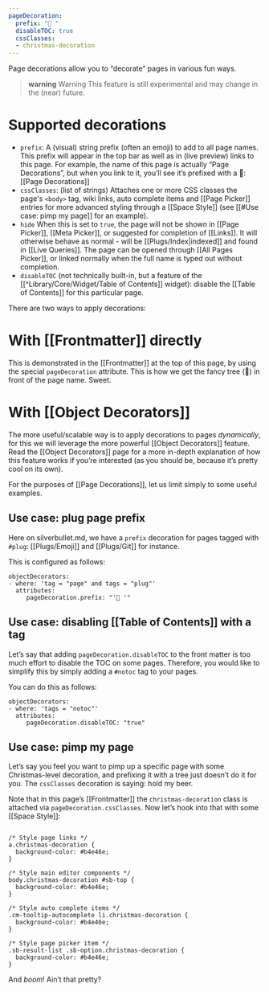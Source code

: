 ```yaml
---
pageDecoration:
  prefix: "🎄 "
  disableTOC: true
  cssClasses:
  - christmas-decoration
---
```

Page decorations allow you to “decorate” pages in various fun ways.

> **warning** Warning
> This feature is still experimental and may change in the (near) future.
 
# Supported decorations
* `prefix`: A (visual) string prefix (often an emoji) to add to all page names. This prefix will appear in the top bar as well as in (live preview) links to this page. For example, the name of this page is actually “Page Decorations”, but when you link to it, you’ll see it’s prefixed with a 🎄: [[Page Decorations]]
* `cssClasses`: (list of strings) Attaches one or more CSS classes the page's `<body>` tag, wiki links, auto complete items and [[Page Picker]] entries for more advanced styling through a [[Space Style]] (see [[#Use case: pimp my page]] for an example).
* `hide` When this is set to `true`, the page will not be shown in [[Page Picker]], [[Meta Picker]], or suggested for completion of [[Links]]. It will otherwise behave as normal - will be [[Plugs/Index|indexed]] and found in [[Live Queries]]. The page can be opened through [[All Pages Picker]], or linked normally when the full name is typed out without completion.
* `disableTOC` (not technically built-in, but a feature of the [[^Library/Core/Widget/Table of Contents]] widget): disable the [[Table of Contents]] for this particular page.

There are two ways to apply decorations:

# With [[Frontmatter]] directly
This is demonstrated in the [[Frontmatter]] at the top of this page, by using the special `pageDecoration` attribute. This is how we get the fancy tree (🎄) in front of the page name. Sweet.

# With [[Object Decorators]]
The more useful/scalable way is to apply decorations to pages _dynamically_, for this we will leverage the more powerful [[Object Decorators]] feature. Read the [[Object Decorators]] page for a more in-depth explanation of how this feature works if you’re interested (as you should be, because it’s pretty cool on its own).

For the purposes of [[Page Decorations]], let us limit simply to some useful examples.

## Use case: plug page prefix
Here on silverbullet.md, we have a `prefix` decoration for pages tagged with `#plug`: [[Plugs/Emoji]] and [[Plugs/Git]] for instance.

This is configured as follows:
```space-config
objectDecorators:
- where: 'tag = "page" and tags = "plug"'
  attributes:
     pageDecoration.prefix: "'🔌 '"
```

## Use case: disabling [[Table of Contents]] with a tag
Let’s say that adding `pageDecoration.disableTOC` to the front matter is too much effort to disable the TOC on some pages. Therefore, you would like to simplify this by simply adding a `#notoc` tag to your pages.

You can do this as follows:

```space-config
objectDecorators:
- where: 'tags = "notoc"'
  attributes:
     pageDecoration.disableTOC: "true"
```

## Use case: pimp my page
Let’s say you feel you want to pimp up a specific page with some Christmas-level decoration, and prefixing it with a tree just doesn’t do it for you. The `cssClasses` decoration is saying: hold my beer. 

Note that in this page’s [[Frontmatter]] the `christmas-decoration` class is attached via `pageDecoration.cssClasses`. Now let’s hook into that with some [[Space Style]]:

```space-style

/* Style page links */
a.christmas-decoration {
  background-color: #b4e46e;
}

/* Style main editor components */
body.christmas-decoration #sb-top {
  background-color: #b4e46e;
}

/* Style auto complete items */
.cm-tooltip-autocomplete li.christmas-decoration {
  background-color: #b4e46e;
}

/* Style page picker item */
.sb-result-list .sb-option.christmas-decoration {
  background-color: #b4e46e;  
}
```

And _boom_! Ain’t that pretty?
